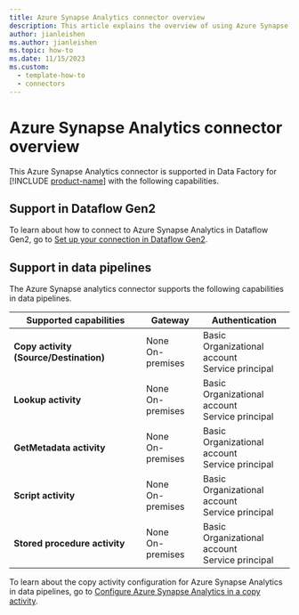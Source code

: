 ```yaml
---
title: Azure Synapse Analytics connector overview
description: This article explains the overview of using Azure Synapse Analytics.
author: jianleishen
ms.author: jianleishen
ms.topic: how-to
ms.date: 11/15/2023
ms.custom:
  - template-how-to
  - connectors
---
```


# Azure Synapse Analytics connector overview

This Azure Synapse Analytics connector is supported in Data Factory for [!INCLUDE [product-name](../includes/product-name.md)] with the following capabilities.

## Support in Dataflow Gen2

To learn about how to connect to Azure Synapse Analytics in Dataflow Gen2, go to [Set up your connection in Dataflow Gen2](connector-azure-synapse-analytics.md#set-up-your-connection-in-dataflow-gen2).

## Support in data pipelines

The Azure Synapse analytics connector supports the following capabilities in data pipelines.

| Supported capabilities | Gateway | Authentication |
| --- | --- | --- |
| **Copy activity (Source/Destination)** | None <br> On-premises | Basic<br>Organizational account<br>Service principal |
| **Lookup activity** | None <br> On-premises | Basic<br>Organizational account<br>Service principal |
| **GetMetadata activity** | None <br> On-premises | Basic<br>Organizational account<br>Service principal |
| **Script activity** | None <br> On-premises | Basic<br>Organizational account<br>Service principal |
| **Stored procedure activity** | None <br> On-premises | Basic<br>Organizational account<br>Service principal |

To learn about the copy activity configuration for Azure Synapse Analytics in data pipelines, go to [Configure Azure Synapse Analytics in a copy activity](connector-azure-synapse-analytics-copy-activity.md).
